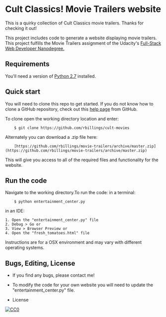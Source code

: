# Cult Classics! Movie Trailers website

This is a quirky collection of Cult Classics movie trailers. Thanks for checking it out!

This project includes code to generate a website displaying movie trailers. This project fulfills
the Movie Trailers assignment of the Udacity's [Full-Stack Web Developer Nanodegree.][nano]

## Requirements
You'll need a version of [Python 2.7][python] installed.

## Quick start
You will need to clone this repo to get started. If you do not know how to clone a GitHub
repository, check out this [help page][git-clone] from GitHub.

To clone open the working directory location and enter:
```
    $ git clone https://github.com/rbillings/cult-movies
```
Alternately you can download a .zip file here:
```
    [https://github.com/rbillings/movie-trailers/archive/master.zip](https://github.com/rbillings/movie-trailers/archive/master.zip)
```
This will give you access to all of the required files and functionality for the website.

## Run the code
Navigate to the working directory.To run the code:
in a terminal:
```
    $ python entertainment_center.py
```
in an IDE:
```
1. Open the "entertainment_center.py" file
2. Debug > Go or
3. View > Browser Preview or
4. Open the "fresh_tomatoes.html" file
```
Instructions are for a OSX environment and may vary with different operating systems.

## Bugs, Editing, License
* If you find any bugs, please contact me!

* To modify the code for your own website you will need to update the "entertainment_center.py" file.

* License

[![CC0](http://i.creativecommons.org/p/zero/1.0/88x31.png)](http://creativecommons.org/publicdomain/zero/1.0/)

[nano]: https://www.udacity.com/course/full-stack-web-developer-nanodegree--nd004
[python]: https://www.python.org/download/releases/2.7/
[git-clone]: https://help.github.com/articles/cloning-a-repository/

